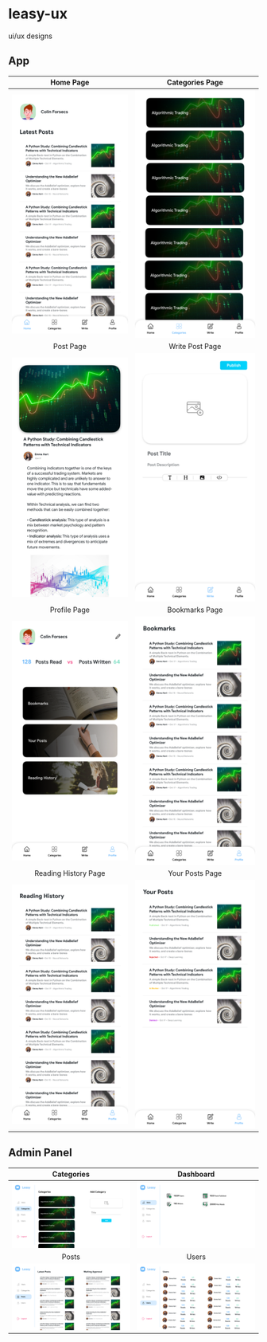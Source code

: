 # leasy-ux
ui/ux designs
## App
Home Page             |  Categories Page
:-------------------------:|:-------------------------:
<img src="https://github.com/leasy-app/leasy-ux/blob/main/Home%20Page.png?raw=true" width="360" />  |  <img src="https://github.com/leasy-app/leasy-ux/blob/main/Categories%20Page.png?raw=true" width="360" />
Post Page             |  Write Post Page
<img src="https://github.com/leasy-app/leasy-ux/blob/main/Post%20Page.png?raw=true" width="360" />  |  <img src="https://github.com/leasy-app/leasy-ux/blob/main/Write%20Post%20Page.png?raw=true" width="360" />
Profile Page             |  Bookmarks Page
<img src="https://github.com/leasy-app/leasy-ux/blob/main/Profile%20Page.png?raw=true" width="360" />  |  <img src="https://github.com/leasy-app/leasy-ux/blob/main/Bookmarks%20Page.png?raw=true" width="360" />
Reading History Page             |  Your Posts Page
<img src="https://github.com/leasy-app/leasy-ux/blob/main/Reading%20History%20Page.png?raw=true" width="360" />  |  <img src="https://github.com/leasy-app/leasy-ux/blob/main/Your%20Posts%20Page.png?raw=true" width="360" />
## Admin Panel
Categories           |  Dashboard
:-------------------------:|:-------------------------:
<img src="https://github.com/leasy-app/leasy-ux/blob/main/Categories.png?raw=true" width="360" />  |  <img src="https://github.com/leasy-app/leasy-ux/blob/main/Dashboard.png?raw=true" width="360" />
Posts            |   Users
<img src="https://github.com/leasy-app/leasy-ux/blob/main/Posts.png?raw=true" width="360" />  |  <img src="https://github.com/leasy-app/leasy-ux/blob/main/Users.png?raw=true" width="360" />

